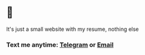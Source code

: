 # 👋

It's just a small website with my resume, nothing else

### Text me anytime: [Telegram](https://t.me/apocalypsecore) or [Email](mailto:postapocalypsecore@gmail.com)
